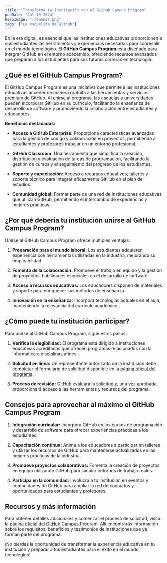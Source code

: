 ```yaml
---
title: "Transforma tu Institución con el GitHub Campus Program"
pubDate: "Jul 18 2024"
heroImage: "./banner.png"
tags: ["La escuelita de Github"]
---
```


En la era digital, es esencial que las instituciones educativas proporcionen a
sus estudiantes las herramientas y experiencias necesarias para sobresalir en el
mundo tecnológico. El **GitHub Campus Program** está diseñado para integrar
GitHub en el entorno académico, ofreciendo recursos avanzados que preparan a los
estudiantes para sus futuras carreras en tecnología.

## **¿Qué es el GitHub Campus Program?**

El GitHub Campus Program es una iniciativa que permite a las instituciones
educativas acceder de manera gratuita a las herramientas y servicios premium de
GitHub. Al unirse al programa, las escuelas y universidades pueden incorporar
GitHub en su currículo, facilitando la enseñanza de desarrollo de software y
promoviendo la colaboración entre estudiantes y educadores.

**Beneficios destacados:**

- **Acceso a GitHub Enterprise:** Proporciona características avanzadas para la
  gestión de código y colaboración en proyectos, permitiendo a estudiantes y
  profesores trabajar en un entorno profesional.

- **GitHub Classroom:** Una herramienta que simplifica la creación, distribución
  y evaluación de tareas de programación, facilitando la gestión de cursos y el
  seguimiento del progreso de los estudiantes.

- **Soporte y capacitación:** Acceso a recursos educativos, talleres y soporte
  técnico para integrar eficazmente GitHub en el plan de estudios.

- **Comunidad global:** Formar parte de una red de instituciones educativas que
  utilizan GitHub, permitiendo el intercambio de experiencias y mejores
  prácticas.

## **¿Por qué debería tu institución unirse al GitHub Campus Program?**

Unirse al GitHub Campus Program ofrece múltiples ventajas:

1.  **Preparación para el mundo laboral:** Los estudiantes adquieren experiencia
    con herramientas utilizadas en la industria, mejorando su empleabilidad.

2.  **Fomento de la colaboración:** Promueve el trabajo en equipo y la gestión
    de proyectos, habilidades esenciales en el desarrollo de software.

3.  **Acceso a recursos educativos:** Los educadores disponen de materiales y
    soporte para enriquecer sus métodos de enseñanza.

4.  **Innovación en la enseñanza:** Incorpora tecnologías actuales en el aula,
    manteniendo la relevancia del currículo académico.

## **¿Cómo puede tu institución participar?**

Para unirse al GitHub Campus Program, sigue estos pasos:

1.  **Verifica la elegibilidad:** El programa está dirigido a instituciones
    educativas acreditadas que ofrecen programas relacionados con la informática
    o disciplinas afines.

2.  **Solicitud en línea:** Un representante autorizado de la institución debe
    completar el formulario de solicitud disponible en la
    [<u>página oficial del programa</u>](https://education.github.com/schools).

3.  **Proceso de revisión:** GitHub evaluará la solicitud y, una vez aprobada,
    proporcionará acceso a las herramientas y recursos del programa.

## **Consejos para aprovechar al máximo el GitHub Campus Program**

1.  **Integración curricular:** Incorpora GitHub en los cursos de programación y
    desarrollo de software para ofrecer experiencias prácticas a los
    estudiantes.

2.  **Capacitación continua:** Anima a los educadores a participar en talleres y
    utilizar los recursos de GitHub para mantenerse actualizados en las mejores
    prácticas de la industria.

3.  **Promueve proyectos colaborativos:** Fomenta la creación de proyectos en
    equipo utilizando GitHub para simular entornos de trabajo reales.

4.  **Participa en la comunidad:** Involucra a tu institución en eventos y
    comunidades de GitHub para ampliar la red de contactos y oportunidades para
    estudiantes y profesores.

## **Recursos y más información**

Para obtener detalles adicionales y comenzar el proceso de solicitud, visita la
[<u>página oficial del GitHub Campus Program</u>](https://education.github.com/schools).
Allí encontrarás información sobre los requisitos, beneficios y testimonios de
instituciones que ya forman parte del programa.

¡No pierdas la oportunidad de transformar la experiencia educativa en tu
institución y preparar a tus estudiantes para el éxito en el mundo tecnológico!
